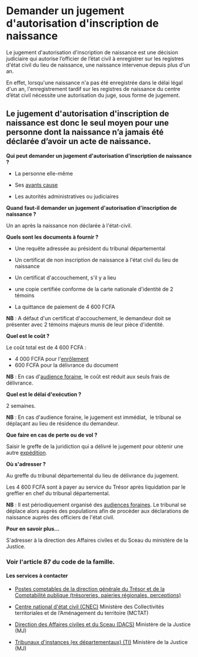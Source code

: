 # Demander un jugement d'autorisation d'inscription de naissance

Le jugement d'autorisation d'inscription de naissance est une décision judiciaire qui autorise l’officier de l’état civil à enregistrer sur les registres d'état civil du lieu de naissance, une naissance intervenue depuis plus d'un an.  
  
En effet, lorsqu'une naissance n'a pas été enregistrée dans le délai légal d'un an, l'enregistrement tardif sur les registres de naissance du centre d’état civil nécessite une autorisation du juge, sous forme de jugement.  
  
Le jugement d'autorisation d'inscription de naissance est donc le seul moyen pour une personne dont la naissance n’a jamais été déclarée d’avoir un acte de naissance.
---------------------------------------------------------------------------------------------------------------------------------------------------------------------------------------------------------------------------------------------------------------------------------------------------------------------------------------------------------------------------------------------------------------------------------------------------------------------------------------------------------------------------------------------------------------------------------------------------------------------------------------------------------

**Qui peut demander un jugement d'autorisation d'inscription de naissance ?**

*   La personne elle-même  
    
*   Ses [ayants cause](../../../services/ayants-cause.md)
*   Les autorités administratives ou judiciaires

**Quand** **faut-il demander un jugement d'autorisation d'inscription de naissance ?**

Un an après la naissance non déclarée à l'état-civil.  

**Quels sont les documents à fournir ?**

*   Une requête adressée au président du tribunal départemental
*   Un certificat de non inscription de naissance à l'état civil du lieu de naissance
*   Un certificat d'accouchement, s'il y a lieu
*   une copie certifiée conforme de la carte nationale d'identité de 2 témoins  
    
*   La quittance de paiement de 4 600 FCFA

**NB** : A défaut d'un certificat d'accouchement, le demandeur doit se présenter avec 2 témoins majeurs munis de leur pièce d'identité.  

**Quel est le coût ?**

Le coût total est de 4 600 FCFA :  

*   4 000 FCFA pour l'[enrôlement](../../../services/enrolement.md)
*   600 FCFA pour la délivrance du document

**NB** : En cas d'[audience foraine](../../../services/audience-foraine.md), le coût est réduit aux seuls frais de délivrance.  

**Quel est le délai d'exécution ?**

2 semaines.  

**NB** : En cas d'audience foraine, le jugement est immédiat,  le tribunal se déplaçant au lieu de résidence du demandeur.  

**Que faire en cas de perte ou de vol ?**

Saisir le greffe de la juridiction qui a délivré le jugement pour obtenir une autre [expédition](../../../services/expedition.md).  

**Où s'adresser ?**  

Au greffe du tribunal départemental du lieu de délivrance du jugement.  

Les 4 600 FCFA sont à payer au service du Trésor après liquidation par le greffier en chef du tribunal départemental.  

**NB** : Il est périodiquement organisé des [audiences foraines](../../../services/audiences-foraines.md). Le tribunal se déplace alors auprès des populations afin de procéder aux déclarations de naissance auprès des officiers de l'état civil.  

**Pour en savoir plus...**

S'adresser à la direction des Affaires civiles et du Sceau du ministère de la Justice.  

### Voir l'article 87 du code de la famille.

#### Les services à contacter

*   [Postes comptables de la direction générale du Trésor et de la Comptabilité publique (trésoreries, paieries régionales, perceptions)](../../../services/postes-comptables-de-la-direction-generale-du-tresor-et-de-la-comptabilite-publique-tresoreries-paieries-regionales-perceptions.md)
*   [Centre national d'état civil (CNEC)](../../../services/centre-national-detat-civil-cnec.md) Ministère des Collectivités territoriales et de l’Aménagement du territoire (MCTAT)  
    
*   [Direction des Affaires civiles et du Sceau (DACS)](../../../services/direction-des-affaires-civiles-et-du-sceau-dacs.md) Ministère de la Justice (MJ)  
    
*   [Tribunaux d'instances (ex départementaux) (TI)](../../../services/tribunaux-dinstances-ex-departementaux-ti.md) Ministère de la Justice (MJ)
